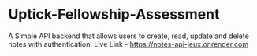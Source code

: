 # Uptick-Fellowship-Assessment
A Simple API backend that allows users to create, read, update and delete notes with authentication.
Live Link - https://notes-api-jeux.onrender.com
